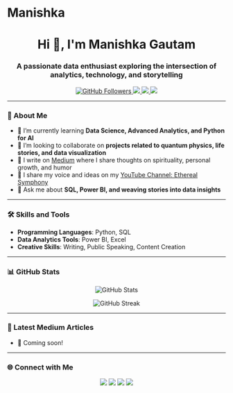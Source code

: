 # Manishka 
<h1 align="center">Hi 👋, I'm Manishka Gautam</h1>
<h3 align="center">A passionate data enthusiast exploring the intersection of analytics, technology, and storytelling</h3>

<p align="center">
  <a href="https://github.com/manishkaa?tab=followers">
    <img src="https://img.shields.io/github/followers/manishkaa?label=Followers&style=social" alt="GitHub Followers">
  </a>
  <a href="https://medium.com/@manishka">
    <img src="https://img.shields.io/badge/Medium-Articles-orange?style=flat&logo=medium">
  </a>
  <a href="https://youtube.com/@EtherealSymphony">
    <img src="https://img.shields.io/badge/YouTube-EtherealSymphony-red?style=flat&logo=youtube">
  </a>
  <a href="https://x.com/manishkagautam">
    <img src="https://img.shields.io/badge/Twitter-@manishkagautam-blue?style=flat&logo=twitter">
  </a>
</p>

---

### 🌟 About Me

- 🌱 I’m currently learning **Data Science, Advanced Analytics, and Python for AI**
- 👯 I’m looking to collaborate on **projects related to quantum physics, life stories, and data visualization**
- 📝 I write on [Medium](https://medium.com/@manishka) where I share thoughts on spirituality, personal growth, and humor
- 🎥 I share my voice and ideas on my [YouTube Channel: Ethereal Symphony](https://youtube.com/@EtherealSymphony)
- 💬 Ask me about **SQL, Power BI, and weaving stories into data insights**

---

### 🛠️ Skills and Tools

- **Programming Languages**: Python, SQL  
- **Data Analytics Tools**: Power BI, Excel  
- **Creative Skills**: Writing, Public Speaking, Content Creation  

---

### 📊 GitHub Stats

<p align="center">
  <img src="https://github-readme-stats.vercel.app/api?username=manishkaa&show_icons=true&theme=radical" alt="GitHub Stats">
</p>
<p align="center">
  <img src="https://github-readme-streak-stats.herokuapp.com/?user=manishkaa&theme=radical" alt="GitHub Streak">
</p>

---

### 🎨 Latest Medium Articles

<!-- Medium Integration -->
- 📝 Coming soon! 

---

### 🌐 Connect with Me

<p align="center">
  <a href="https://linkedin.com/in/manishkagautam"><img src="https://img.shields.io/badge/LinkedIn-Manishka-blue?style=flat&logo=linkedin"></a>
  <a href="https://medium.com/@manishka"><img src="https://img.shields.io/badge/Medium-Manishka-orange?style=flat&logo=medium"></a>
  <a href="https://x.com/manishkagautam"><img src="https://img.shields.io/badge/Twitter-@manishkagautam-blue?style=flat&logo=twitter"></a>
  <a href="mailto:manishka.gautam@example.com"><img src="https://img.shields.io/badge/Email-manishka.gautam@example.com-red?style=flat&logo=gmail"></a>
</p>
